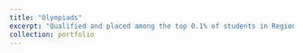```yaml
---
title: "Olympiads"
excerpt: "Qualified and placed among the top 0.1% of students in Regional Maths Olympiad (RMO) and National Standard Examination in Chemistry (NSEC); thereby selected for Indian National Maths and Chemistry Olympiads (2015)"
collection: portfolio
---
```


